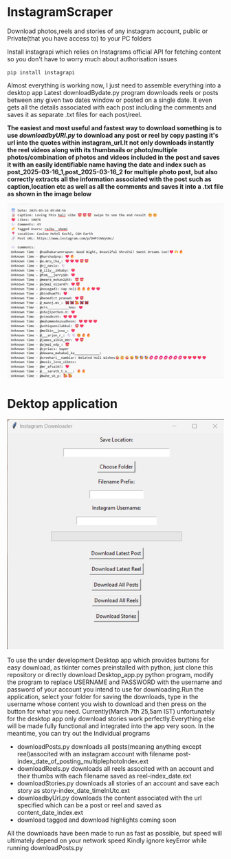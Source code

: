 # InstagramScraper
Download photos,reels and stories of any instagram account, public or Private(that you have access to) to your PC folders

Install instagrapi which relies on Instagrams official API for fetching content so you don't have to worry much about authorisation issues

```
pip install instagrapi
```
Almost everything is working now, I just need to assemble everything into a desktop app
Latest downloadBydate.py program downloads reels or posts between any given two dates window or posted on a single date.
It even gets all the details associated with each post including the comments and saves it as separate .txt files for each post/reel.

**The easiest and most useful and fastest way to download something is to use _downloadbyURl.py_ to download any post or reel by copy pasting it's url into the quotes within instagram_url.It not only downloads instantly the reel videos along with its thumbnails or photo/multiple photos/combination of photos and videos included in the post and saves it with an easily identifiable name having the date and index such as post_2025-03-16_1,post_2025-03-16_2 for multiple photo post, but also correctly extracts all the information associated with the post such as caption,location etc as well as all the comments and saves it into a .txt file as shown in the image below**

![image of details text file](cd3Sr.png "This is how the info will be saved")

# Dektop application

![image of the app in action](appimg1.png "Instagram Downloader in Action")

To use the under development Desktop app which provides buttons for easy download, as tkinter comes preinstalled with python,
just clone this repository or directly download Desktop_app.py python program, modify the program to replace
USERNAME and PASSWORD with the username and password of your account you intend to use for downloading.Run the
application, select your folder for saving the downloads, type in the username whose content you wish to download and then press on the button for what you need. Currently(March 7th 25,5am IST) unfortunately
for the desktop app only download stories work perfectly.Everything else will be made fully functional and 
integrated into the app very soon. In the meantime, you can try out the Individual programs

+ downloadPosts.py downloads all posts(meaning anything except reel)associted with an instagram account with filename post-index_date_of_posting_multiplephotoIndex.ext
+ downloadReels.py downloads all reels associted with an account and their thumbs with each filename saved as reel-index_date.ext
+ downloadStories.py downloads all stories of an account and save each story as story-index_date_timeInUtc.ext
+ downloadbyUrl.py downloads the content associated with the url specified which can be a post or reel and saved as content_date_index.ext
+ download tagged and download highlights coming soon

All the downloads have been made to run as fast as possible, but speed will ultimately depend on your network speed
Kindly ignore keyError while running downloadPosts.py